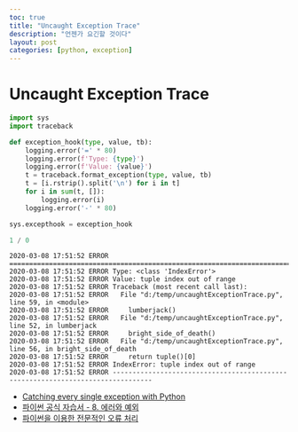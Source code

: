 ```yaml
---
toc: true
title: "Uncaught Exception Trace"
description: "언젠가 요긴할 것이다"
layout: post
categories: [python, exception]
---
```


# Uncaught Exception Trace


```python
import sys
import traceback

def exception_hook(type, value, tb):
    logging.error('=' * 80)
    logging.error(f'Type: {type}')
    logging.error(f'Value: {value}')
    t = traceback.format_exception(type, value, tb)
    t = [i.rstrip().split('\n') for i in t]
    for i in sum(t, []):
        logging.error(i)
    logging.error('-' * 80)

sys.excepthook = exception_hook

1 / 0
```

```less
2020-03-08 17:51:52 ERROR ================================================================================
2020-03-08 17:51:52 ERROR Type: <class 'IndexError'>
2020-03-08 17:51:52 ERROR Value: tuple index out of range
2020-03-08 17:51:52 ERROR Traceback (most recent call last):
2020-03-08 17:51:52 ERROR   File "d:/temp/uncaughtExceptionTrace.py", line 59, in <module>
2020-03-08 17:51:52 ERROR     lumberjack()
2020-03-08 17:51:52 ERROR   File "d:/temp/uncaughtExceptionTrace.py", line 52, in lumberjack
2020-03-08 17:51:52 ERROR     bright_side_of_death()
2020-03-08 17:51:52 ERROR   File "d:/temp/uncaughtExceptionTrace.py", line 56, in bright_side_of_death
2020-03-08 17:51:52 ERROR     return tuple()[0]
2020-03-08 17:51:52 ERROR IndexError: tuple index out of range
2020-03-08 17:51:52 ERROR --------------------------------------------------------------------------------
```

<script src="https://gist.github.com/everlearningemployee/1746cd89615dfebed068345f5505d525.js"></script>

- [Catching every single exception with Python](https://dev.to/joshuaschlichting/catching-every-single-exception-with-python-40o3) 
- [파이썬 공식 자습서 - 8. 에러와 예외](https://docs.python.org/ko/3/tutorial/errors.html#errors-and-exceptions)
- [파이썬을 이용한 전문적인 오류 처리](https://code.tutsplus.com/ko/tutorials/professional-error-handling-with-python--cms-25950)
